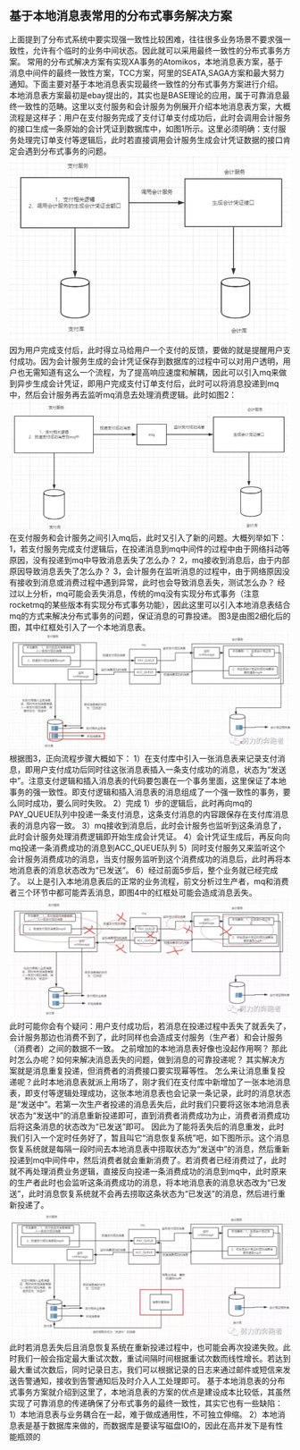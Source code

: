 ## 基于本地消息表常用的分布式事务解决方案
上面提到了分布式系统中要实现强一致性比较困难，往往很多业务场景不要求强一致性，允许有个临时的业务中间状态。因此就可以采用最终一致性的分布式事务方案。
常用的分布式解决方案有实现XA事务的Atomikos，本地消息表方案，基于消息中间件的最终一致性方案，TCC方案，阿里的SEATA,SAGA方案和最大努力通知。下面主要对基于本地消息表实现最终一致性的分布式事务方案进行介绍。
本地消息表方案最初是ebay提出的，其实也是BASE理论的应用，属于可靠消息最终一致性的范畴。这里以支付服务和会计服务为例展开介绍本地消息表方案，大概流程是这样子：用户在支付服务完成了支付订单支付成功后，此时会调用会计服务的接口生成一条原始的会计凭证到数据库中，如图1所示。这里必须明确：支付服务处理完订单支付等逻辑后，此时若直接调用会计服务生成会计凭证数据的接口肯定会遇到分布式事务的问题。
![](https://raw.githubusercontent.com/danmuking/image/main/4d57f5add0d57fc0e552f699360a9f41.webp)
因为用户完成支付后，此时得立马给用户一个支付的反馈，要做的就是提醒用户支付成功。因为会计服务生成的会计凭证保存到数据库的过程中可以对用户透明，用户也无需知道有这么一个流程，为了提高响应速度和解耦，因此可以引入mq来做到异步生成会计凭证，即用户完成支付订单支付后，此时可以将消息投递到mq中，然后会计服务再去监听mq消息去处理消费逻辑。此时如图2：
![](https://raw.githubusercontent.com/danmuking/image/main/ca6acb878911d61a28e4e47e2606b218.webp)
在支付服务和会计服务之间引入mq后，此时又引入了新的问题。大概列举如下：
1，若支付服务完成支付逻辑后，在投递消息到mq中间件的过程中由于网络抖动等原因，没有投递到mq中导致消息丢失了怎么办？
2，mq接收到消息后，由于内部原因导致消息丢失了怎么办？
3，会计服务在监听消息的过程中，由于网络原因没有接收到消息或消费过程中遇到异常，此时也会导致消息丢失，测试怎么办？
经过以上分析，mq可能会丢失消息，传统的mq没有实现分布式事务（注意rocketmq的某些版本有实现分布式事务功能），因此这里可以引入本地消息表结合mq的方式来解决分布式事务的问题，保证消息的可靠投递。
图3是由图2细化后的图，其中红框处引入了一个本地消息表。
![](https://raw.githubusercontent.com/danmuking/image/main/ddac0b83f6ce2ae23afeb87ea52b9a83.webp)
根据图3，正向流程步骤大概如下：
1）在支付库中引入一张消息表来记录支付消息，即用户支付成功后同时往这张消息表插入一条支付成功的消息，状态为“发送中”。注意支付逻辑和插入消息表的代码要包裹在一个事务里面，这里保证了本地事务的强一致性。即支付逻辑和插入消息表的消息组成了一个强一致性的事务，要么同时成功，要么同时失败。
2）完成 1）步的逻辑后，此时再向mq的PAY_QUEUE队列中投递一条支付消息，这条支付消息的内容跟保存在支付库消息表的消息内容一致。
3）mq接收到消息后，此时会计服务也监听到这条消息了，此时会计服务处理消费逻辑即开始生成会计凭证。
4）会计凭证生成后，再反向向mq投递一条消费成功的消息到ACC_QUEUE队列
5）同时支付服务又来监听这个会计服务消费成功的消息，当支付服务监听到这个消费成功的消息后，此时再将本地消息表的消息状态改为“已发送”。
6）经过前面5步后，整个业务就已经完成了。
以上是引入本地消息表后的正常的业务流程，前文分析过生产者，mq和消费者三个环节中都可能弄丢消息，即图4中的红框处可能会造成消息丢失。
![](https://raw.githubusercontent.com/danmuking/image/main/934751a48e9a63e786490450d4ca95eb.webp)
此时可能你会有个疑问：用户支付成功后，若消息在投递过程中丢失了就丢失了，会计服务那边也消费不到了，此时同样也会造成支付服务（生产者）和会计服务（消费者）之间的数据不一致。
之前增加的本地消息表好像也没起作用啊？
那此时怎么办呢？如何来解决消息丢失的问题，做到消息的可靠投递呢？
其实解决方案就是消息重复投递，但消费者的消费接口要实现幂等性。
怎么来让消息重复投递呢？此时本地消息表就派上用场了，刚才我们在支付库中新增加了一张本地消息表，即支付等逻辑处理成功，这张本地消息表也会记录一条记录，此时的消息状态是“发送中”。若第一次生产者投递的消息丢失后，此时我们只要将这张本地消息表状态为“发送中”的消息重新投递即可，直到消费者消费成功为止，消费者消费成功后将这条消息的状态改为“已发送”即可。
因此为了能将丢失后的消息重发，此时我们引入一个定时任务好了，暂且叫它“消息恢复系统”吧，如下图所示。这个消息恢复系统就是每隔一段时间去本地消息表中捞取状态为“发送中”的消息，然后重新投递到mq中间件中，然后消费者就会重新消费了。若消费者已经消费过了，此时就不再处理消费业务逻辑，直接反向投递一条消费成功的消息到mq中，此时原来的生产者此时也会监听这条消费成功的消息，将本地消息表的消息状态改为“已发送”，此时消息恢复系统就不会再去捞取这条状态为“已发送”的消息，然后进行重新投递了。
![](https://raw.githubusercontent.com/danmuking/image/main/fb0735d1da40996f7a6d4cf795cf8b5e.webp)
此时若消息丢失后且消息恢复系统在重新投递过程中，也可能会再次投递失败。此时我们一般会指定最大重试次数，重试间隔时间根据重试次数而线性增长。若达到最大重试次数后，同时记录日志，我们可以根据记录的日志来通过邮件或短信来发送告警通知，接收到告警通知后及时介入人工处理即可。
基于本地消息表的分布式事务方案就介绍到这里了，本地消息表的方案的优点是建设成本比较低，其虽然实现了可靠消息的传递确保了分布式事务的最终一致性，其实它也有一些缺陷：
1）本地消息表与业务耦合在一起，难于做成通用性，不可独立伸缩。
2）本地消息表是基于数据库来做的，而数据库是要读写磁盘IO的，因此在高并发下是有性能瓶颈的
